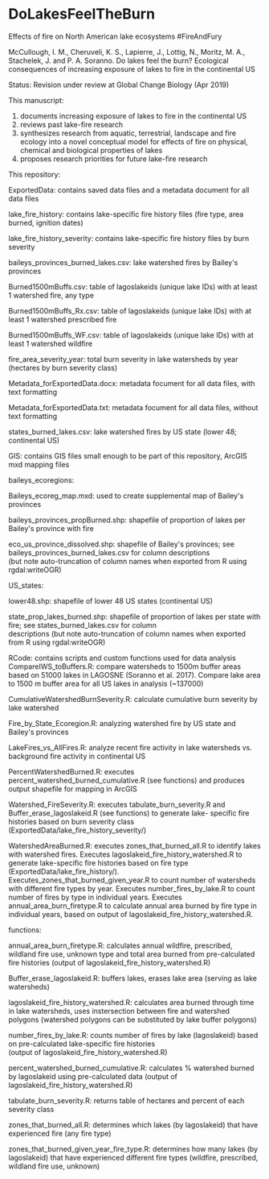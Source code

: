 # DoLakesFeelTheBurn
Effects of fire on North American lake ecosystems #FireAndFury

McCullough, I. M., Cheruveli, K. S., Lapierre, J., Lottig, N., Moritz, M. A., Stachelek, J. and P. A. Soranno. Do lakes feel the burn? Ecological consequences of increasing exposure of lakes to fire in the continental US

Status: Revision under review at Global Change Biology (Apr 2019)

This manuscript:

1) documents increasing exposure of lakes to fire in the continental US
2) reviews past lake-fire research
3) synthesizes research from aquatic, terrestrial, landscape and fire ecology into a novel conceptual model for effects of fire on physical, chemical and biological properties of lakes
4) proposes research priorities for future lake-fire research

This repository:

ExportedData: contains saved data files and a metadata document for all data files

  lake_fire_history: contains lake-specific fire history files (fire type, area burned, ignition dates)

  lake_fire_history_severity: contains lake-specific fire history files by burn severity

  baileys_provinces_burned_lakes.csv: lake watershed fires by Bailey's provinces

  Burned1500mBuffs.csv: table of lagoslakeids (unique lake IDs) with at least 1 watershed fire, any type

  Burned1500mBuffs_Rx.csv: table of lagoslakeids (unique lake IDs) with at least 1 watershed prescribed fire

  Burned1500mBuffs_WF.csv: table of lagoslakeids (unique lake IDs) with at least 1 watershed wildfire

  fire_area_severity_year: total burn severity in lake watersheds by year (hectares by burn severity class)

  Metadata_forExportedData.docx: metadata focument for all data files, with text formatting

  Metadata_forExportedData.txt: metadata focument for all data files, without text formatting

  states_burned_lakes.csv: lake watershed fires by US state (lower 48; continental US)

GIS: contains GIS files small enough to be part of this repository, ArcGIS mxd mapping files

baileys_ecoregions:
  
  Baileys_ecoreg_map.mxd: used to create supplemental map of Bailey's provinces
  
  baileys_provinces_propBurned.shp: shapefile of proportion of lakes per Bailey's province with fire
  
  eco_us_province_dissolved.shp: shapefile of Bailey's provinces; see baileys_provinces_burned_lakes.csv for column descriptions  
  (but note auto-truncation of column names when exported from R using rgdal:writeOGR)

US_states:
  
  lower48.shp: shapefile of lower 48 US states (continental US)
  
  state_prop_lakes_burned.shp: shapefile of proportion of lakes per state with fire; see states_burned_lakes.csv for column       
  descriptions (but note auto-truncation of column names when exported from R using rgdal:writeOGR)
  
RCode: contains scripts and custom functions used for data analysis
  CompareIWS_toBuffers.R: compare watersheds to 1500m buffer areas based on 51000 lakes in LAGOSNE (Soranno et al. 2017). 
  Compare lake area to 1500 m buffer area for all US lakes in analysis (~137000)
  
  CumulativeWatershedBurnSeverity.R: calculate cumulative burn severity by lake watershed
  
  Fire_by_State_Ecoregion.R: analyzing watershed fire by US state and Bailey's provinces
  
  LakeFires_vs_AllFires.R: analyze recent fire activity in lake watersheds vs. background fire activity in continental US
  
  PercentWatershedBurned.R: executes percent_watershed_burned_cumulative.R (see functions) and produces output shapefile for 
  mapping in ArcGIS
  
  Watershed_FireSeverity.R: executes tabulate_burn_severity.R and Buffer_erase_lagoslakeid.R (see functions) to generate lake-
  specific fire histories based on burn severity class (ExportedData/lake_fire_history_severity/)
  
  WatershedAreaBurned.R: executes zones_that_burned_all.R to identify lakes with watershed fires. Executes 
  lagoslakeid_fire_history_watershed.R to generate lake-specific fire histories based on fire type 
  (ExportedData/lake_fire_history/). Executes_zones_that_burned_given_year.R to count number of watersheds with different fire 
  types by year. Executes number_fires_by_lake.R to count number of fires by type in individual years. Executes 
  annual_area_burn_firetype.R to calculate annual area burned by fire type in individual years, based on output of 
  lagoslakeid_fire_history_watershed.R. 

functions:
  
  annual_area_burn_firetype.R: calculates annual wildfire, prescribed, wildland fire use, unknown type and total area burned
  from pre-calculated fire histories (output of lagoslakeid_fire_history_watershed.R)
  
  Buffer_erase_lagoslakeid.R: buffers lakes, erases lake area (serving as lake watersheds)
  
  lagoslakeid_fire_history_watershed.R: calculates area burned through time in lake watersheds, uses instersection between fire 
  and watershed polygons (watershed polygons can be substituted by lake buffer polygons)
  
  number_fires_by_lake.R: counts number of fires by lake (lagoslakeid) based on pre-calculated lake-specific fire histories     
  (output of lagoslakeid_fire_history_watershed.R)
  
  percent_watershed_burned_cumulative.R: calculates % watershed burned by lagoslakeid using pre-calculated data (output of    
  lagoslakeid_fire_history_watershed.R)
  
  tabulate_burn_severity.R: returns table of hectares and percent of each severity class
  
  zones_that_burned_all.R: determines which lakes (by lagoslakeid) that have experienced fire (any fire type)
  
  zones_that_burned_given_year_fire_type.R: determines how many lakes (by lagoslakeid) that have experienced different fire 
  types (wildfire, prescribed, wildland fire use, unknown)
 
  
